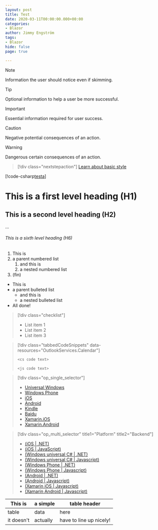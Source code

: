```yaml
---
layout: post
title: Test
date: 2020-03-11T00:00:00.000+00:00
categories:
- Blazor
author: Jimmy Engström
tags:
- Blazor
hide: false
page: true

---
```


> [!NOTE]
> Information the user should notice even if skimming.

> [!TIP]
> Optional information to help a user be more successful.

> [!IMPORTANT]
> Essential information required for user success.

> [!CAUTION]
> Negative potential consequences of an action.

> [!WARNING]
> Dangerous certain consequences of an action.


> [!div class="nextstepaction"]
> [Learn about basic style](style-quick-start.md)


[!code-csharp[testa](posts/snippets/test/code.md "test kod")]

# This is a first level heading (H1)

## This is a second level heading (H2)

...

###### This is a sixth level heading (H6)


1. This is
1. a parent numbered list
   1. and this is
   1. a nested numbered list
1. (fin)


- This is
- a parent bulleted list
  - and this is
  - a nested bulleted list
- All done!


> [!div class="checklist"]
> * List item 1
> * List item 2
> * List item 3


> [!div class="tabbedCodeSnippets" data-resources="OutlookServices.Calendar"]
> ```cs
> <cs code text>
> ```
> ```javascript
> <js code text>
> ```


> [!div class="op_single_selector"]
> - [Universal Windows](how-to-write-use-markdown.md)
> - [Windows Phone](how-to-write-use-markdown.md)
> - [iOS](how-to-write-use-markdown.md)
> - [Android](how-to-write-use-markdown.md)
> - [Kindle](how-to-write-use-markdown.md)
> - [Baidu](how-to-write-use-markdown.md)
> - [Xamarin.iOS](how-to-write-use-markdown.md)
> - [Xamarin.Android](how-to-write-use-markdown.md)


> [!div class="op_multi_selector" title1="Platform" title2="Backend"]
> - [(iOS | .NET)](how-to-write-workflows-major.md)
> - [(iOS | JavaScript)](how-to-write-workflows-major.md)
> - [(Windows universal C# | .NET)](how-to-write-workflows-major.md)
> - [(Windows universal C# | Javascript)](how-to-write-workflows-major.md)
> - [(Windows Phone | .NET)](how-to-write-workflows-major.md)
> - [(Windows Phone | Javascript)](how-to-write-workflows-major.md)
> - [(Android | .NET)](how-to-write-workflows-major.md)
> - [(Android | Javascript)](how-to-write-workflows-major.md)
> - [(Xamarin iOS | Javascript)](how-to-write-workflows-major.md)
> - [(Xamarin Android | Javascript)](how-to-write-workflows-major.md)


|This is   |a simple   |table header|
|----------|-----------|------------|
|table     |data       |here        |
|it doesn't|actually   |have to line up nicely!|





